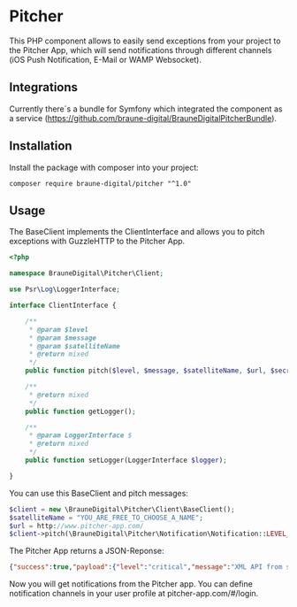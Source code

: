 # Pitcher
This PHP component allows to easily send exceptions from your project to the Pitcher App, which will send notifications through different channels (iOS Push Notification, E-Mail or WAMP Websocket). 

## Integrations

Currently there´s a bundle for Symfony which integrated the component as a service (https://github.com/braune-digital/BrauneDigitalPitcherBundle).

## Installation

Install the package with composer into your project:

```
composer require braune-digital/pitcher "^1.0"
```

## Usage

The BaseClient implements the ClientInterface and allows you to pitch exceptions with GuzzleHTTP to the Pitcher App.

```php
<?php

namespace BrauneDigital\Pitcher\Client;

use Psr\Log\LoggerInterface;

interface ClientInterface {

	/**
	 * @param $level
	 * @param $message
	 * @param $satelliteName
	 * @return mixed
	 */
	public function pitch($level, $message, $satelliteName, $url, $secret, $apiVersion);

	/**
	 * @return mixed
	 */
	public function getLogger();

	/**
	 * @param LoggerInterface $
	 * @return mixed
	 */
	public function setLogger(LoggerInterface $logger);

}
```

You can use this BaseClient and pitch messages:
```php
$client = new \BrauneDigital\Pitcher\Client\BaseClient();
$satelliteName = "YOU_ARE_FREE_TO_CHOOSE_A_NAME";
$url = http://www.pitcher-app.com/
$client->pitch(\BrauneDigital\Pitcher\Notification\Notification::LEVEL_CRITICAL, 'XML API from server B is down', $satelliteName, $url, $secret, 1);
```

The Pitcher App returns a JSON-Reponse:

```json
{"success":true,"payload":{"level":"critical","message":"XML API from server B is down","date":"2016-04-13T13:23:15+0200","satellite":"YOU_ARE_FREE_TO_CHOOSE_A_NAME","checked":false,"id":141},"errors":[]}
```

Now you will get notifications from the Pitcher app. You can define notification channels in your user profile at pitcher-app.com/#/login.

